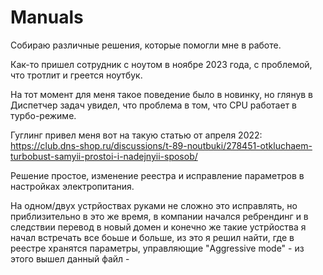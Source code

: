 # Manuals

Собираю различные решения, которые помогли мне в работе.

Как-то пришел сотрудник с ноутом в ноябре 2023 года, с проблемой, что тротлит и греется ноутбук.

На тот момент для меня такое поведение было в новинку, но глянув в Диспетчер задач увидел, что проблема в том, что CPU работает в турбо-режиме.

Гуглинг привел меня вот на такую статью от апреля 2022: https://club.dns-shop.ru/discussions/t-89-noutbuki/278451-otkluchaem-turbobust-samyii-prostoi-i-nadejnyii-sposob/

Решение простое, изменение реестра и исправление параметров в настройках электропитания.

На одном/двух устрйоствах руками не сложно это исправлять, но приблизительно в это же время, в компании начался ребрендинг и в следствии перевод в новый домен и конечно же такие устрйоства я начал встречать все боьше и больше, из это я решил найти, где в реестре хранятся параметры, управляющие "Aggressive mode" - из этого вышел данный файл - 
